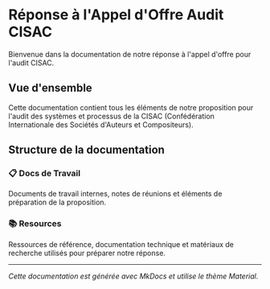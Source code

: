 # Réponse à l'Appel d'Offre Audit CISAC

Bienvenue dans la documentation de notre réponse à l'appel d'offre pour l'audit CISAC.

## Vue d'ensemble

Cette documentation contient tous les éléments de notre proposition pour l'audit des systèmes et processus de la CISAC (Confédération Internationale des Sociétés d'Auteurs et Compositeurs).

## Structure de la documentation

### 📋 Docs de Travail

Documents de travail internes, notes de réunions et éléments de préparation de la proposition.

### 📚 Resources

Ressources de référence, documentation technique et matériaux de recherche utilisés pour préparer notre réponse.

---

*Cette documentation est générée avec MkDocs et utilise le thème Material.*
